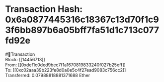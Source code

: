 
Transaction Hash: 0x6a0877445316c18367c13d70f1c93f6bb897b6a05bff7fa51d1c713c077fd92e
====================================================================================
  
#💸Transaction  
Block: [[14456713]]  
From: [[0xdef1c0ded9bec7f1a1670819833240f027b25eff]]  
To: [[0xc02aaa39b223fe8d0a0e5c4f27ead9083c756cc2]]  
Transferred: 0.07988818881371688 Ether